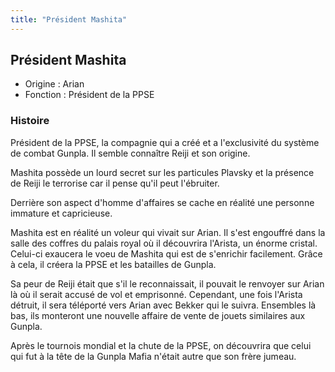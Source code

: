 ```yaml
---
title: "Président Mashita"
---
```


Président Mashita
-----------------





* Origine : Arian
* Fonction : Président de la PPSE


### Histoire


Président de la PPSE, la compagnie qui a créé et a l'exclusivité du système de combat Gunpla. Il semble connaître Reiji et son origine.


Mashita possède un lourd secret sur les particules Plavsky et la présence de Reiji le terrorise car il pense qu'il peut l'ébruiter.


Derrière son aspect d'homme d'affaires se cache en réalité une personne immature et capricieuse.


Mashita est en réalité un voleur qui vivait sur Arian. Il s'est engouffré dans la salle des coffres du palais royal où il découvrira l'Arista, un énorme cristal. Celui-ci exaucera le voeu de Mashita qui est de s'enrichir facilement. Grâce à cela, il créera la PPSE et les batailles de Gunpla.


Sa peur de Reiji était que s'il le reconnaissait, il pouvait le renvoyer sur Arian là où il serait accusé de vol et emprisonné. Cependant, une fois l'Arista détruit, il sera téléporté vers Arian avec Bekker qui le suivra. Ensembles là bas, ils monteront une nouvelle affaire de vente de jouets similaires aux Gunpla.


Après le tournois mondial et la chute de la PPSE, on découvrira que celui qui fut à la tête de la Gunpla Mafia n'était autre que son frère jumeau.


